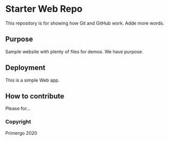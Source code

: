 # Starter Web Repo

This repository is for showing how Git and GitHub work. Adde more words.

## Purpose

Sample website with plenty of files for demos.  We have purpose.

## Deployment
This is a simple Web app.

## How to contribute
Please for...

### Copyright 
Primergo 2020
